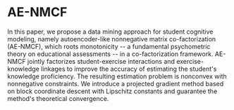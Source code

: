# AE-NMCF
In this paper, we propose a data mining approach for student cognitive modeling, namely autoencoder-like nonnegative matrix co-factorization (AE-NMCF), which roots monotonicity -- a fundamental psychometric theory on educational assessments -- in a co-factorization framework.
AE-NMCF jointly factorizes student-exercise interactions and exercise-knowledge linkages to improve the accuracy of estimating the student's knowledge proficiency. The resulting estimation problem is nonconvex with nonnegative constraints. We introduce a projected gradient method based on block coordinate descent with Lipschitz constants and guarantee the method's theoretical convergence.
